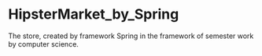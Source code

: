 # HipsterMarket_by_Spring

The store, created by framework Spring in the framework of semester work by computer science.

